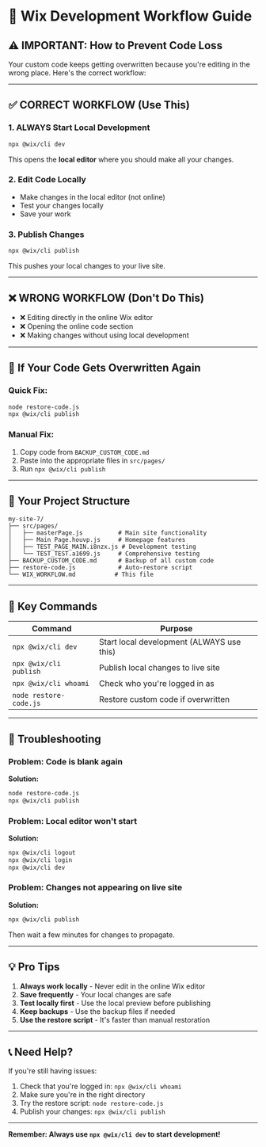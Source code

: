 # 🚀 Wix Development Workflow Guide

## ⚠️ IMPORTANT: How to Prevent Code Loss

Your custom code keeps getting overwritten because you're editing in the wrong place. Here's the correct workflow:

---

## ✅ CORRECT WORKFLOW (Use This)

### 1. **ALWAYS Start Local Development**
```bash
npx @wix/cli dev
```
This opens the **local editor** where you should make all your changes.

### 2. **Edit Code Locally**
- Make changes in the local editor (not online)
- Test your changes locally
- Save your work

### 3. **Publish Changes**
```bash
npx @wix/cli publish
```
This pushes your local changes to your live site.

---

## ❌ WRONG WORKFLOW (Don't Do This)

- ❌ Editing directly in the online Wix editor
- ❌ Opening the online code section
- ❌ Making changes without using local development

---

## 🔧 If Your Code Gets Overwritten Again

### Quick Fix:
```bash
node restore-code.js
npx @wix/cli publish
```

### Manual Fix:
1. Copy code from `BACKUP_CUSTOM_CODE.md`
2. Paste into the appropriate files in `src/pages/`
3. Run `npx @wix/cli publish`

---

## 📁 Your Project Structure

```
my-site-7/
├── src/pages/
│   ├── masterPage.js          # Main site functionality
│   ├── Main Page.houvp.js     # Homepage features
│   ├── TEST_PAGE_MAIN.i8nzx.js # Development testing
│   └── TEST_TEST.a1699.js     # Comprehensive testing
├── BACKUP_CUSTOM_CODE.md      # Backup of all custom code
├── restore-code.js            # Auto-restore script
└── WIX_WORKFLOW.md           # This file
```

---

## 🎯 Key Commands

| Command | Purpose |
|---------|---------|
| `npx @wix/cli dev` | Start local development (ALWAYS use this) |
| `npx @wix/cli publish` | Publish local changes to live site |
| `npx @wix/cli whoami` | Check who you're logged in as |
| `node restore-code.js` | Restore custom code if overwritten |

---

## 🚨 Troubleshooting

### Problem: Code is blank again
**Solution:**
```bash
node restore-code.js
npx @wix/cli publish
```

### Problem: Local editor won't start
**Solution:**
```bash
npx @wix/cli logout
npx @wix/cli login
npx @wix/cli dev
```

### Problem: Changes not appearing on live site
**Solution:**
```bash
npx @wix/cli publish
```
Then wait a few minutes for changes to propagate.

---

## 💡 Pro Tips

1. **Always work locally** - Never edit in the online Wix editor
2. **Save frequently** - Your local changes are safe
3. **Test locally first** - Use the local preview before publishing
4. **Keep backups** - Use the backup files if needed
5. **Use the restore script** - It's faster than manual restoration

---

## 📞 Need Help?

If you're still having issues:
1. Check that you're logged in: `npx @wix/cli whoami`
2. Make sure you're in the right directory
3. Try the restore script: `node restore-code.js`
4. Publish your changes: `npx @wix/cli publish`

---

**Remember: Always use `npx @wix/cli dev` to start development!** 
